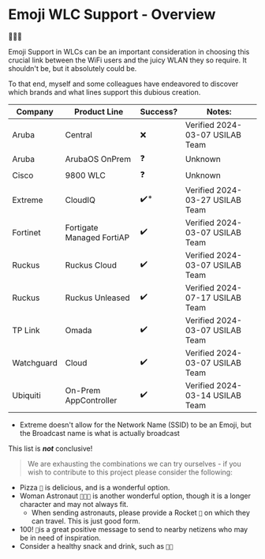 # Emoji WLC Support - Overview
🤦🏽‍♂️

Emoji Support in WLCs can be an important consideration in choosing this crucial link between the WiFi users and the juicy WLAN they so require.  It shouldn't be, but it absolutely could be.

To that end, myself and some colleagues have endeavored to discover which brands and what lines support this dubious creation.

| Company    | Product Line              | Success? | Notes:                          |
| ---------- | ------------------------- | -------- | ------------------------------- |
| Aruba      | Central                   | ❌        | Verified 2024-03-07 USILAB Team |
| Aruba      | ArubaOS OnPrem            | ❓        | Unknown                         |
| Cisco      | 9800 WLC                  | ❓        | Unknown                         |
| Extreme    | CloudIQ                   | ✔️*        | Verified 2024-03-27 USILAB Team |
| Fortinet   | Fortigate Managed FortiAP | ✔️        | Verified 2024-03-07 USILAB Team |
| Ruckus     | Ruckus Cloud              | ✔️        | Verified 2024-03-07 USILAB Team |
| Ruckus     | Ruckus Unleased              | ✔️        | Verified 2024-07-17 USILAB Team |
| TP Link    | Omada                     | ✔️        | Verified 2024-03-07 USILAB Team |
| Watchguard | Cloud                     | ✔️        | Verified 2024-03-07 USILAB Team |
| Ubiquiti   | On-Prem AppController     | ✔️        | Verified 2024-03-14 USILAB Team |
* Extreme doesn't allow for the Network Name (SSID) to be an Emoji, but the Broadcast name is what is actually broadcast


This list is ***not*** conclusive!

> We are exhausting the combinations we can try ourselves - if you wish to contribute to this project please consider the following:

- Pizza `🍕` is delicious, and is a wonderful option.
- Woman Astronaut `👩🏽‍🚀` is another wonderful option, though it is a longer character and may not always fit.
  - When sending astronauts, please provide a Rocket `🚀` on which they can travel.  This is just good form.
- 100! `💯`is a great positive message to send to nearby netizens who may be in need of inspiration.
- Consider a healthy snack and drink, such as `🍆💦` 

